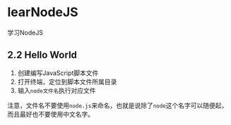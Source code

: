 # learNodeJS
学习NodeJS

## 2.2 Hello World
1. 创建编写JavaScript脚本文件
2. 打开终端，定位到脚本文件所属目录
3. 输入`node文件名`执行对应文件

注意，文件名不要使用`node.js`来命名，也就是说除了`node`这个名字可以随便起，而且最好也不要使用中文名字。


